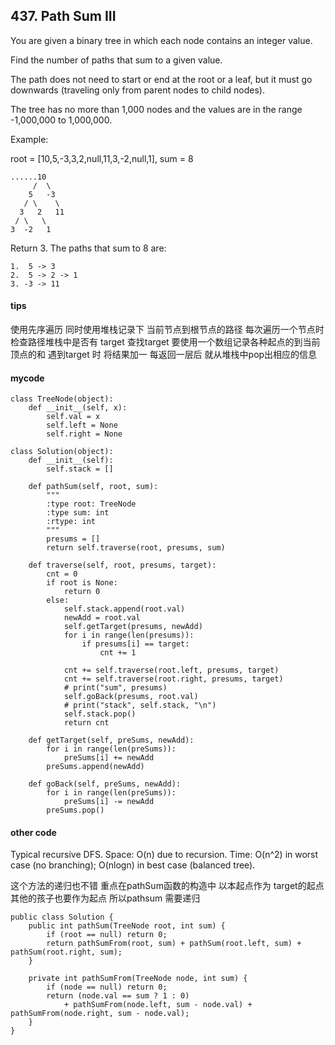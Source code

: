 ## 437. Path Sum III

You are given a binary tree in which each node contains an integer value.

Find the number of paths that sum to a given value.

The path does not need to start or end at the root or a leaf, but it must go downwards (traveling only from parent nodes to child nodes).

The tree has no more than 1,000 nodes and the values are in the range -1,000,000 to 1,000,000.

Example:

root = [10,5,-3,3,2,null,11,3,-2,null,1], sum = 8


```
......10
     /  \
    5   -3
   / \    \
  3   2   11
 / \   \
3  -2   1
```


Return 3. The paths that sum to 8 are:


```
1.  5 -> 3
2.  5 -> 2 -> 1
3. -3 -> 11
```

#### tips
使用先序遍历 同时使用堆栈记录下 当前节点到根节点的路径 每次遍历一个节点时 检查路径堆栈中是否有 target 
查找target 要使用一个数组记录各种起点的到当前顶点的和 遇到target 时 将结果加一
每返回一层后 就从堆栈中pop出相应的信息

#### mycode

```
class TreeNode(object):
    def __init__(self, x):
        self.val = x
        self.left = None
        self.right = None

class Solution(object):
    def __init__(self):
        self.stack = []

    def pathSum(self, root, sum):
        """
        :type root: TreeNode
        :type sum: int
        :rtype: int
        """
        presums = []
        return self.traverse(root, presums, sum)

    def traverse(self, root, presums, target):
        cnt = 0
        if root is None:
            return 0
        else:
            self.stack.append(root.val)
            newAdd = root.val
            self.getTarget(presums, newAdd)
            for i in range(len(presums)):
                if presums[i] == target:
                    cnt += 1

            cnt += self.traverse(root.left, presums, target)
            cnt += self.traverse(root.right, presums, target)
            # print("sum", presums)
            self.goBack(presums, root.val)
            # print("stack", self.stack, "\n")
            self.stack.pop()
            return cnt

    def getTarget(self, preSums, newAdd):
        for i in range(len(preSums)):
            preSums[i] += newAdd
        preSums.append(newAdd)

    def goBack(self, preSums, newAdd):
        for i in range(len(preSums)):
            preSums[i] -= newAdd
        preSums.pop()
```

#### other code
Typical recursive DFS.
Space: O(n) due to recursion.
Time: O(n^2) in worst case (no branching); O(nlogn) in best case (balanced tree).

这个方法的递归也不错 重点在pathSum函数的构造中 以本起点作为 target的起点 其他的孩子也要作为起点 所以pathsum 需要递归
```
public class Solution {
    public int pathSum(TreeNode root, int sum) {
        if (root == null) return 0;
        return pathSumFrom(root, sum) + pathSum(root.left, sum) + pathSum(root.right, sum);
    }
    
    private int pathSumFrom(TreeNode node, int sum) {
        if (node == null) return 0;
        return (node.val == sum ? 1 : 0) 
            + pathSumFrom(node.left, sum - node.val) + pathSumFrom(node.right, sum - node.val);
    }
}
```

